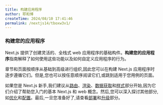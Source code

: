 ```yaml
---
title: 构建应用程序
author: 耶和博
createTime: 2024/08/10 17:41:46
permalink: /nextjs14/tboxw3v1/
---
```


### **构建您的应用程序**

Next.js 提供了创建灵活的、全栈式 web 应用程序的基础构件。**构建您的应用程序**指南解释了如何使用这些功能以及如何自定义应用程序的行为。

章节和页面按顺序从基础到高级进行组织,因此您可以在构建 Next.js 应用程序时逐步遵循它们。但是,您也可以按任意顺序阅读它们,或跳到适用于您用例的页面。

如果您是 Next.js 新手,我们建议从[路由](https://nextjs.org/docs/app/building-your-application/routing)、[渲染](https://nextjs.org/docs/app/building-your-application/rendering)、[数据获取](https://nextjs.org/docs/app/building-your-application/data-fetching)和[样式](https://nextjs.org/docs/app/building-your-application/styling)部分开始,因为它们介绍了帮助您入门的基本 Next.js 和 web 概念。然后,您可以深入探讨其他部分,如[优化](https://nextjs.org/docs/app/building-your-application/optimizing)和[配置](https://nextjs.org/docs/app/building-your-application/configuring)。最后,一旦您准备好了,请查看[部署](https://nextjs.org/docs/app/building-your-application/deploying)和[升级](https://nextjs.org/docs/app/building-your-application/upgrading)部分。